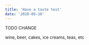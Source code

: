 ```yaml
---
title: 'Have a taste test'
date: '2020-09-10'
---
```


TODO CHANGE

wine, beer, cakes, ice creams, teas, etc